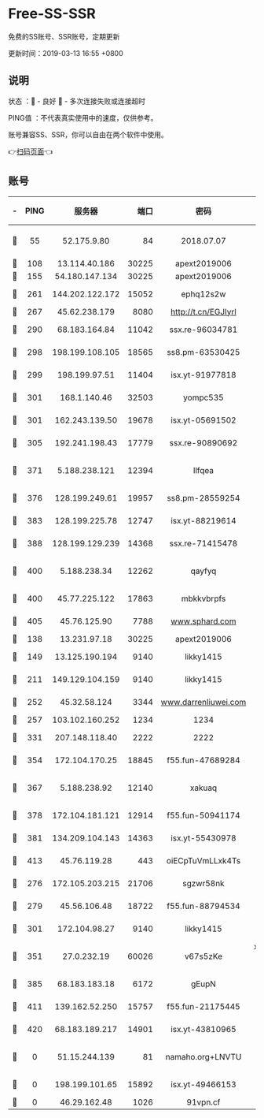 # Free-SS-SSR

免费的SS账号、SSR账号，定期更新

更新时间：2019-03-13 16:55 +0800

## 说明

状态     ：🙂 - 良好 🙁 - 多次连接失败或连接超时

PING值   ：不代表真实使用中的速度，仅供参考。

账号兼容SS、SSR，你可以自由在两个软件中使用。

👉[扫码页面](https://liesauer.github.io/Free-SS-SSR/)👈

## 账号

|-|PING|服务器|端口|密码|加密方式|区域|
|:----:|:----:|:-----:|-----:|:----:|:----:|:----:|
|🙂|55|52.175.9.80|84|2018.07.07|chacha20-ietf-poly1305|HK|
|🙂|108|13.114.40.186|30225|apext2019006|chacha20|JP|
|🙂|155|54.180.147.134|30225|apext2019006|chacha20|KR|
|🙂|261|144.202.122.172|15052|ephq12s2w|aes-256-cfb|US|
|🙂|267|45.62.238.179|8080|http://t.cn/EGJIyrl|rc4-md5|CA|
|🙂|290|68.183.164.84|11042|ssx.re-96034781|aes-256-cfb|US|
|🙂|298|198.199.108.105|18565|ss8.pm-63530425|aes-256-cfb|US|
|🙂|299|198.199.97.51|11404|isx.yt-91977818|aes-256-cfb|US|
|🙂|301|168.1.140.46|32503|yompc535|aes-256-cfb|AU|
|🙂|301|162.243.139.50|19678|isx.yt-05691502|aes-256-cfb|US|
|🙂|305|192.241.198.43|17779|ssx.re-90890692|aes-256-cfb|US|
|🙂|371|5.188.238.121|12394|llfqea|chacha20-ietf-poly1305|BR|
|🙂|376|128.199.249.61|19957|ss8.pm-28559254|aes-256-cfb|SG|
|🙂|383|128.199.225.78|12747|isx.yt-88219614|aes-256-cfb|SG|
|🙂|388|128.199.129.239|14368|ssx.re-71415478|aes-256-cfb|SG|
|🙂|400|5.188.238.34|12262|qayfyq|chacha20-ietf-poly1305|BR|
|🙂|400|45.77.225.122|17863|mbkkvbrpfs|aes-256-cfb|GB|
|🙂|405|45.76.125.90|7788|www.sphard.com|aes-256-cfb|AU|
|🙂|138|13.231.97.18|30225|apext2019006|chacha20|JP|
|🙂|149|13.125.190.194|9140|likky1415|aes-256-cfb|KR|
|🙂|211|149.129.104.159|9140|likky1415|aes-256-cfb|HK|
|🙂|252|45.32.58.124|3344|www.darrenliuwei.com|aes-256-cfb|JP|
|🙂|257|103.102.160.252|1234|1234|rc4-md5|JP|
|🙂|331|207.148.118.40|2222|2222|aes-256-cfb|SG|
|🙂|354|172.104.170.25|18845|f55.fun-47689284|aes-256-cfb|SG|
|🙂|367|5.188.238.92|12140|xakuaq|chacha20-ietf-poly1305|BR|
|🙂|378|172.104.181.121|12914|f55.fun-50941174|aes-256-cfb|SG|
|🙂|381|134.209.104.143|14363|isx.yt-55430978|aes-256-cfb|SG|
|🙂|413|45.76.119.28|443|oiECpTuVmLLxk4Ts|aes-256-cfb|AU|
|🙁|276|172.105.203.215|21706|sgzwr58nk|aes-256-cfb|JP|
|🙁|279|45.56.106.48|18722|f55.fun-88794534|aes-256-cfb|US|
|🙁|301|172.104.98.27|9140|likky1415|aes-256-cfb|JP|
|🙁|351|27.0.232.19|60026|v67s5zKe|xchacha20-ietf-poly1305|HK|
|🙁|385|68.183.183.18|6172|gEupN|aes-256-cfb|SG|
|🙁|411|139.162.52.250|15757|f55.fun-21175445|aes-256-cfb|SG|
|🙁|420|68.183.189.217|14901|isx.yt-43810965|aes-256-cfb|SG|
|🙁|0|51.15.244.139|81|namaho.org+LNVTU|chacha20-ietf-poly1305|FR|
|🙁|0|198.199.101.65|15892|isx.yt-49466153|aes-256-cfb|US|
|🙁|0|46.29.162.48|1026|91vpn.cf|rc4-md5|RU|
